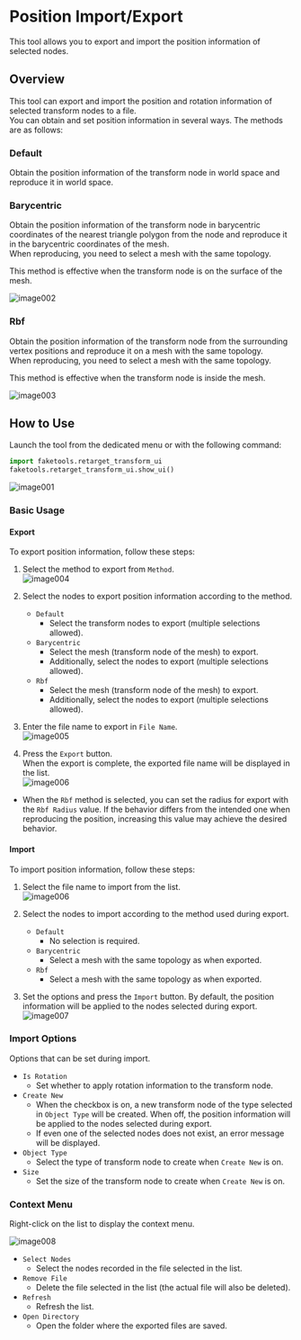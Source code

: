 # Position Import/Export

This tool allows you to export and import the position information of selected nodes.

## Overview

This tool can export and import the position and rotation information of selected transform nodes to a file.  
You can obtain and set position information in several ways. The methods are as follows:

### Default

Obtain the position information of the transform node in world space and reproduce it in world space.

### Barycentric

Obtain the position information of the transform node in barycentric coordinates of the nearest triangle polygon from the node and reproduce it in the barycentric coordinates of the mesh.  
When reproducing, you need to select a mesh with the same topology.

This method is effective when the transform node is on the surface of the mesh.

![image002](images/position_import_export/image002.png) 

### Rbf

Obtain the position information of the transform node from the surrounding vertex positions and reproduce it on a mesh with the same topology.  
When reproducing, you need to select a mesh with the same topology.

This method is effective when the transform node is inside the mesh.

![image003](images/position_import_export/image003.png) 

## How to Use

Launch the tool from the dedicated menu or with the following command:

```python
import faketools.retarget_transform_ui
faketools.retarget_transform_ui.show_ui()
```

![image001](images/position_import_export/image001.png)

### Basic Usage

#### Export

To export position information, follow these steps:

1. Select the method to export from `Method`.  
  ![image004](images/position_import_export/image004.png)

1. Select the nodes to export position information according to the method.  

     - `Default`  
       - Select the transform nodes to export (multiple selections allowed).
     - `Barycentric`  
       - Select the mesh (transform node of the mesh) to export.
       - Additionally, select the nodes to export (multiple selections allowed).
     - `Rbf`  
       - Select the mesh (transform node of the mesh) to export.
       - Additionally, select the nodes to export (multiple selections allowed).
    
2. Enter the file name to export in `File Name`.  
  ![image005](images/position_import_export/image005.png)

1. Press the `Export` button.  
  When the export is complete, the exported file name will be displayed in the list.  
  ![image006](images/position_import_export/image006.png)

* When the `Rbf` method is selected, you can set the radius for export with the `Rbf Radius` value. If the behavior differs from the intended one when reproducing the position, increasing this value may achieve the desired behavior.

#### Import

To import position information, follow these steps:

1. Select the file name to import from the list.  
  ![image006](images/position_import_export/image006.png)

2. Select the nodes to import according to the method used during export.  
     - `Default`  
       - No selection is required.
     - `Barycentric`  
       - Select a mesh with the same topology as when exported.
     - `Rbf`  
        - Select a mesh with the same topology as when exported.

3. Set the options and press the `Import` button. By default, the position information will be applied to the nodes selected during export.  
  ![image007](images/position_import_export/image007.png)

### Import Options

Options that can be set during import.

- `Is Rotation`  
  - Set whether to apply rotation information to the transform node.
- `Create New`  
  - When the checkbox is on, a new transform node of the type selected in `Object Type` will be created. When off, the position information will be applied to the nodes selected during export.
  - If even one of the selected nodes does not exist, an error message will be displayed.
- `Object Type`  
  - Select the type of transform node to create when `Create New` is on.
- `Size`  
  - Set the size of the transform node to create when `Create New` is on.
  
### Context Menu

Right-click on the list to display the context menu.

![image008](images/position_import_export/image008.png)

- `Select Nodes`  
  - Select the nodes recorded in the file selected in the list.
- `Remove File`  
  - Delete the file selected in the list (the actual file will also be deleted).
- `Refresh`  
  - Refresh the list.
- `Open Directory`  
  - Open the folder where the exported files are saved.
